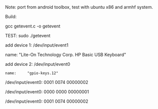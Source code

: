 Note:
  port from android toolbox, test with ubuntu x86 and armhf system.  

Build:

 gcc getevent.c -o getevent

TEST: sudo ./getevent

add device 1: /dev/input/event1

  name:     "Lite-On Technology Corp. HP Basic USB Keyboard"

add device 2: /dev/input/event0

    name:     "gpio-keys.12"

/dev/input/event0: 0001 0074 00000002

/dev/input/event0: 0000 0000 00000001

/dev/input/event0: 0001 0074 00000002

